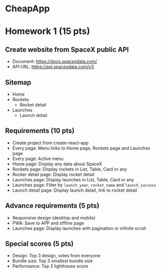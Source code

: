 # CheapApp

# Homework 1 (15 pts)

## Create website from SpaceX public API
- Document: https://docs.spacexdata.com/
- API URL: https://api.spacexdata.com/v3

## Sitemap
- Home
- Rockets
  - Rocket detail
- Launches
  - Launch detail

## Requirements (10 pts)
- Create project from create-react-app
- Every page: Menu links to Home page, Rockets page and Launches page
- Every page: Active menu
- Home page: Display any data about SpaceX
- Rockets page: Display rockets in List, Table, Card or any
- Rocker detail page: Display rocket detail
- Launches page: Display launches in List, Table, Card or any
- Launches page: Filter by `launch_year`, `rocket_name` and `launch_success`
- Launch detail page: Display launch detail, link to rocket detail

## Advance requirements (5 pts)
- Responsive design (desktop and mobile)
- PWA: Save to APP and offline page
- Launches page: Display launches with pagination or infinite scroll

## Special scores (5 pts)
- Design: Top 3 design, votes from everyone
- Bundle size: Top 3 smallest bundle size
- Performance: Top 3 lighthouse score
